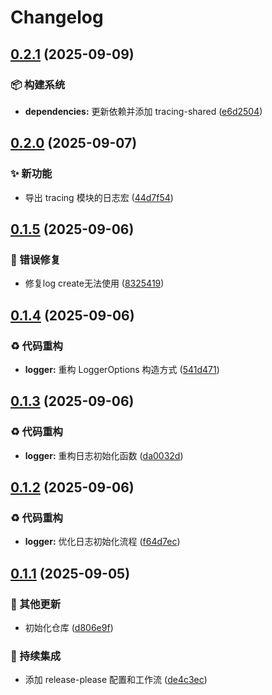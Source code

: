 # Changelog

## [0.2.1](https://github.com/Puniyu/logger/compare/v0.2.0...v0.2.1) (2025-09-09)


### 📦️ 构建系统

* **dependencies:** 更新依赖并添加 tracing-shared ([e6d2504](https://github.com/Puniyu/logger/commit/e6d2504cec9c0e3f0c28bc95b0f9abb72f35b4f3))

## [0.2.0](https://github.com/Puniyu/logger/compare/v0.1.5...v0.2.0) (2025-09-07)


### ✨ 新功能

* 导出 tracing 模块的日志宏 ([44d7f54](https://github.com/Puniyu/logger/commit/44d7f5400cf7286213a675b8440beb2de7c89e73))

## [0.1.5](https://github.com/Puniyu/logger/compare/v0.1.4...v0.1.5) (2025-09-06)


### 🐛 错误修复

* 修复log create无法使用 ([8325419](https://github.com/Puniyu/logger/commit/83254198e1a4234fbbb26aeaf73e8de44b31eed5))

## [0.1.4](https://github.com/Puniyu/logger/compare/v0.1.3...v0.1.4) (2025-09-06)


### ♻️ 代码重构

* **logger:** 重构 LoggerOptions 构造方式 ([541d471](https://github.com/Puniyu/logger/commit/541d471dcdd409bdfd2dffe8d3dd8c5e3463b34b))

## [0.1.3](https://github.com/Puniyu/logger/compare/v0.1.2...v0.1.3) (2025-09-06)


### ♻️ 代码重构

* **logger:** 重构日志初始化函数 ([da0032d](https://github.com/Puniyu/logger/commit/da0032d3c679301e3ee9a514dd8b25e133fcf80d))

## [0.1.2](https://github.com/Puniyu/logger/compare/v0.1.1...v0.1.2) (2025-09-06)


### ♻️ 代码重构

* **logger:** 优化日志初始化流程 ([f64d7ec](https://github.com/Puniyu/logger/commit/f64d7ecc90b15398b759b850cef72bc7dec59cdb))

## [0.1.1](https://github.com/Puniyu/logger/compare/v0.1.0...v0.1.1) (2025-09-05)


### 🔧 其他更新

* 初始化仓库 ([d806e9f](https://github.com/Puniyu/logger/commit/d806e9f794d960f7642af3cf527ad8ae3f2f963c))


### 🎡 持续集成

* 添加 release-please 配置和工作流 ([de4c3ec](https://github.com/Puniyu/logger/commit/de4c3ec74a3cbd5b674b534834bda0e1d5f7b190))
